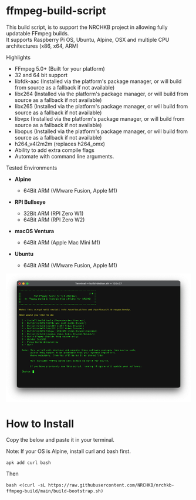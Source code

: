 # ffmpeg-build-script

This build script, is to support the NRCHKB project in allowing fully updatable FFmpeg builds.  
It supports Raspberry Pi OS, Ubuntu, Alpine, OSX and multiple CPU architectures (x86, x64, ARM)

Highlights

- FFmpeg 5.0+ (Built for your platform)
- 32 and 64 bit support
- libfdk-aac (Installed via the platform's package manager, or will build from source as a fallback if not available)
- libx264 (Installed via the platform's package manager, or will build from source as a fallback if not available)
- libx265 (Installed via the platform's package manager, or will build from source as a fallback if not available)
- libvpx (Installed via the platform's package manager, or will build from source as a fallback if not available)
- libopus (Installed via the platform's package manager, or will build from source as a fallback if not available)
- h264_v4l2m2m (replaces h264_omx)
- Ability to add extra compile flags
- Automate with command line arguments.

Tested Environments

- **Alpine**

  - 64Bit ARM (VMware Fusion, Apple M1)

- **RPI Bullseye**

  - 32Bit ARM (RPI Zero W1)
  - 64Bit ARM (RPI Zero W2)

- **macOS Ventura**

  - 64Bit ARM (Apple Mac Mini M1)

- **Ubuntu**

  - 64Bit ARM (VMware Fusion, Apple M1)

![image](./Menu1.png)

# How to Install

Copy the below and paste it in your terminal.

Note: If your OS is Alpine, install curl and bash first.

```
apk add curl bash
```

Then

```
bash <(curl -sL https://raw.githubusercontent.com/NRCHKB/nrchkb-ffmpeg-build/main/build-bootstrap.sh)
```
